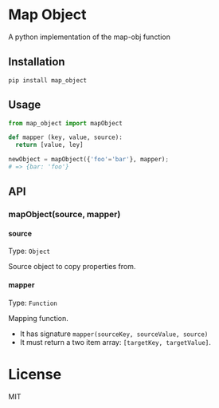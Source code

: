# Map Object
A python implementation of the map-obj function

## Installation
`pip install map_object`

## Usage
```python
from map_object import mapObject

def mapper (key, value, source):
  return [value, ley]

newObject = mapObject({'foo'='bar'}, mapper);
# => {bar: 'foo'}
```

## API

### mapObject(source, mapper)

#### source

Type: `Object`

Source object to copy properties from.

#### mapper

Type: `Function`

Mapping function.

- It has signature `mapper(sourceKey, sourceValue, source)`
- It must return a two item array: `[targetKey, targetValue]`.

# License
MIT
